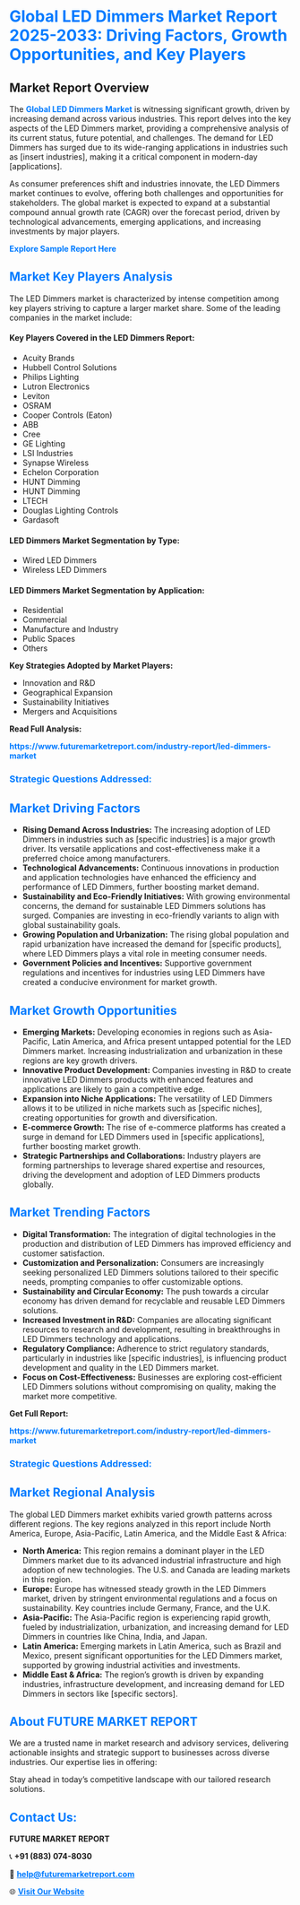 <h1 style="color: #007BFF;">Global LED Dimmers Market Report 2025-2033: Driving Factors, Growth Opportunities, and Key Players</h1>

<section id="overview">
<h2>Market Report Overview</h2>
<p>The <a href="https://www.futuremarketreport.com/industry-report/led-dimmers-market" style="color: #007BFF; text-decoration: none;"><strong>Global LED Dimmers Market</strong></a> is witnessing significant growth, driven by increasing demand across various industries. This report delves into the key aspects of the LED Dimmers market, providing a comprehensive analysis of its current status, future potential, and challenges. The demand for LED Dimmers has surged due to its wide-ranging applications in industries such as [insert industries], making it a critical component in modern-day [applications].</p>
<p>As consumer preferences shift and industries innovate, the LED Dimmers market continues to evolve, offering both challenges and opportunities for stakeholders. The global market is expected to expand at a substantial compound annual growth rate (CAGR) over the forecast period, driven by technological advancements, emerging applications, and increasing investments by major players.</p>
</section>

<section id="overview">
<p><a href="https://www.futuremarketreport.com/request-sample/reportId=50631" style="color: #007BFF; text-decoration: none;"><strong>Explore Sample Report Here</strong></a></p>
</section>

<section id="key-players">
<h2 style="color: #007BFF;">Market Key Players Analysis</h2>
<p>The LED Dimmers market is characterized by intense competition among key players striving to capture a larger market share. Some of the leading companies in the market include:</p>
<h4>Key Players Covered in the LED Dimmers Report:</h4>
<ul><li>Acuity Brands</li><li>Hubbell Control Solutions</li><li>Philips Lighting</li><li>Lutron Electronics</li><li>Leviton</li><li>OSRAM</li><li>Cooper Controls (Eaton)</li><li>ABB</li><li>Cree</li><li>GE Lighting</li><li>LSI Industries</li><li>Synapse Wireless</li><li>Echelon Corporation</li><li>HUNT Dimming</li><li>HUNT Dimming</li><li>LTECH</li><li>Douglas Lighting Controls</li><li>Gardasoft</li></ul>
<h4>LED Dimmers Market Segmentation by Type:</h4>
<ul><li>Wired LED Dimmers</li><li>Wireless LED Dimmers</li></ul>

<h4>LED Dimmers Market Segmentation by Application:</h4>
<ul><li>Residential</li><li>Commercial</li><li>Manufacture and Industry</li><li>Public Spaces</li><li>Others</li></ul>
<p><strong>Key Strategies Adopted by Market Players:</strong></p>
<ul>
<li>Innovation and R&D</li>
<li>Geographical Expansion</li>
<li>Sustainability Initiatives</li>
<li>Mergers and Acquisitions</li>
</ul>
</section>

<section>
<p><strong>Read Full Analysis: </strong></p><a href="https://www.futuremarketreport.com/industry-report/led-dimmers-market" style="color: #007BFF; text-decoration: none;"><strong>https://www.futuremarketreport.com/industry-report/led-dimmers-market</strong></a>
<h3 style="color: #007BFF;">Strategic Questions Addressed:</h3>
</section>

<section id="driving-factors">
<h2 style="color: #007BFF;">Market Driving Factors</h2>
<ul>
<li><strong>Rising Demand Across Industries:</strong> The increasing adoption of LED Dimmers in industries such as [specific industries] is a major growth driver. Its versatile applications and cost-effectiveness make it a preferred choice among manufacturers.</li>
<li><strong>Technological Advancements:</strong> Continuous innovations in production and application technologies have enhanced the efficiency and performance of LED Dimmers, further boosting market demand.</li>
<li><strong>Sustainability and Eco-Friendly Initiatives:</strong> With growing environmental concerns, the demand for sustainable LED Dimmers solutions has surged. Companies are investing in eco-friendly variants to align with global sustainability goals.</li>
<li><strong>Growing Population and Urbanization:</strong> The rising global population and rapid urbanization have increased the demand for [specific products], where LED Dimmers plays a vital role in meeting consumer needs.</li>
<li><strong>Government Policies and Incentives:</strong> Supportive government regulations and incentives for industries using LED Dimmers have created a conducive environment for market growth.</li>
</ul>
</section>

<section id="growth-opportunities">
<h2 style="color: #007BFF;">Market Growth Opportunities</h2>
<ul>
<li><strong>Emerging Markets:</strong> Developing economies in regions such as Asia-Pacific, Latin America, and Africa present untapped potential for the LED Dimmers market. Increasing industrialization and urbanization in these regions are key growth drivers.</li>
<li><strong>Innovative Product Development:</strong> Companies investing in R&D to create innovative LED Dimmers products with enhanced features and applications are likely to gain a competitive edge.</li>
<li><strong>Expansion into Niche Applications:</strong> The versatility of LED Dimmers allows it to be utilized in niche markets such as [specific niches], creating opportunities for growth and diversification.</li>
<li><strong>E-commerce Growth:</strong> The rise of e-commerce platforms has created a surge in demand for LED Dimmers used in [specific applications], further boosting market growth.</li>
<li><strong>Strategic Partnerships and Collaborations:</strong> Industry players are forming partnerships to leverage shared expertise and resources, driving the development and adoption of LED Dimmers products globally.</li>
</ul>
</section>

<section id="trending-factors">
<h2 style="color: #007BFF;">Market Trending Factors</h2>
<ul>
<li><strong>Digital Transformation:</strong> The integration of digital technologies in the production and distribution of LED Dimmers has improved efficiency and customer satisfaction.</li>
<li><strong>Customization and Personalization:</strong> Consumers are increasingly seeking personalized LED Dimmers solutions tailored to their specific needs, prompting companies to offer customizable options.</li>
<li><strong>Sustainability and Circular Economy:</strong> The push towards a circular economy has driven demand for recyclable and reusable LED Dimmers solutions.</li>
<li><strong>Increased Investment in R&D:</strong> Companies are allocating significant resources to research and development, resulting in breakthroughs in LED Dimmers technology and applications.</li>
<li><strong>Regulatory Compliance:</strong> Adherence to strict regulatory standards, particularly in industries like [specific industries], is influencing product development and quality in the LED Dimmers market.</li>
<li><strong>Focus on Cost-Effectiveness:</strong> Businesses are exploring cost-efficient LED Dimmers solutions without compromising on quality, making the market more competitive.</li>
</ul>
</section>

<section>
<p><strong>Get Full Report: </strong></p><a href="https://www.futuremarketreport.com/industry-report/led-dimmers-market" style="color: #007BFF; text-decoration: none;"><strong>https://www.futuremarketreport.com/industry-report/led-dimmers-market</strong></a>
<h3 style="color: #007BFF;">Strategic Questions Addressed:</h3>
</section>


<section id="regional-analysis">
<h2 style="color: #007BFF;">Market Regional Analysis</h2>
<p>The global LED Dimmers market exhibits varied growth patterns across different regions. The key regions analyzed in this report include North America, Europe, Asia-Pacific, Latin America, and the Middle East & Africa:</p>
<ul>
<li><strong>North America:</strong> This region remains a dominant player in the LED Dimmers market due to its advanced industrial infrastructure and high adoption of new technologies. The U.S. and Canada are leading markets in this region.</li>
<li><strong>Europe:</strong> Europe has witnessed steady growth in the LED Dimmers market, driven by stringent environmental regulations and a focus on sustainability. Key countries include Germany, France, and the U.K.</li>
<li><strong>Asia-Pacific:</strong> The Asia-Pacific region is experiencing rapid growth, fueled by industrialization, urbanization, and increasing demand for LED Dimmers in countries like China, India, and Japan.</li>
<li><strong>Latin America:</strong> Emerging markets in Latin America, such as Brazil and Mexico, present significant opportunities for the LED Dimmers market, supported by growing industrial activities and investments.</li>
<li><strong>Middle East & Africa:</strong> The region’s growth is driven by expanding industries, infrastructure development, and increasing demand for LED Dimmers in sectors like [specific sectors].</li>
</ul>
</section>

<footer>
<h2 style="color: #007BFF;">About FUTURE MARKET REPORT</h2>
<p>We are a trusted name in market research and advisory services, delivering actionable insights and strategic support to businesses across diverse industries. Our expertise lies in offering:</p>

<p>Stay ahead in today’s competitive landscape with our tailored research solutions.</p>

<h2 style="color: #007BFF;">Contact Us:</h2>
<p><strong>FUTURE MARKET REPORT</strong></p>
<p>📞 <strong>+91 (883) 074-8030</strong></p>
<p>📧 <strong><a href="mailto:help@futuremarketreport.com" style="color: #007BFF;">help@futuremarketreport.com</a></strong></p>
<p>🌐 <strong><a href="https://www.futuremarketreport.com/" style="color: #007BFF;">Visit Our Website</a></strong></p>
</footer>